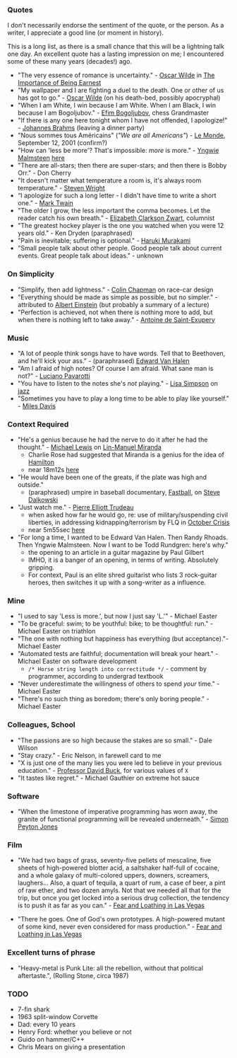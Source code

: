 
### Quotes

I don't necessarily endorse the sentiment of the quote, or the person. As a
writer, I appreciate a good line (or moment in history).

This is a long list, as there is a small chance that this will be a lightning
talk one day. An excellent quote has a lasting impression on me; I encountered
some of these many years (decades!) ago.

* "The very essence of romance is uncertainty." - [Oscar Wilde](https://en.wikipedia.org/wiki/Oscar_Wilde) in [The Importance of Being Earnest](https://en.wikipedia.org/wiki/The_Importance_of_Being_Earnest)
* "My wallpaper and I are fighting a duel to the death. One or other of us has got to go." - [Oscar Wilde](https://en.wikipedia.org/wiki/Oscar_Wilde) (on his death-bed, possibly apocryphal)
* "When I am White, I win because I am White. When I am Black, I win
   because I am Bogoljubov." - [Efim Bogoljubov](https://en.wikipedia.org/wiki/Efim_Bogoljubov), chess Grandmaster 
* "If there is any one here tonight whom I have not offended, I apologize!" - [Johannes Brahms](https://en.wikipedia.org/wiki/Johannes_Brahms) (leaving a dinner party)
* "Nous sommes tous Américains" (*"We are all Americans"*) - [Le Monde](https://en.wikipedia.org/wiki/Le_Monde), September 12, 2001 (confirm?)
* "How can 'less be more'? That's impossible: *more* is more." - [Yngwie Malmsteen](https://en.wikipedia.org/wiki/Yngwie_Malmsteen) [here](https://www.youtube.com/watch?v=QHZ48AE3TOI)
* "There are all-stars; then there are super-stars; and then there is Bobby Orr." - Don Cherry 
* "It doesn't matter what temperature a room is, it's always room temperature." - [Steven Wright](https://en.wikipedia.org/wiki/Steven_Wright)
* “I apologize for such a long letter - I didn't have time to write a short one.” - [Mark Twain](https://en.wikipedia.org/wiki/Mark_Twain)
* "The older I grow, the less important the comma becomes. Let the reader catch his own breath." - [Elizabeth Clarkson Zwart](https://snaccooperative.org/ark:/99166/w6mk7rkn), columnist
* "The greatest hockey player is the one you watched when you were 12 years old." - Ken Dryden (paraphrased)
* "Pain is inevitable; suffering is optional." - [Haruki Murakami](https://en.wikipedia.org/wiki/Haruki_Murakami)
* "Small people talk about other people. Good people talk about current events. Great people talk about ideas." - unknown 

### On Simplicity 

* "Simplify, then add lightness." - [Colin Chapman](https://en.wikipedia.org/wiki/Colin_Chapman) on race-car design
* "Everything should be made as simple as possible, but no simpler." - attributed to [Albert Einstein](https://en.wikipedia.org/wiki/Albert_Einstein) (but probably a summary of a lecture)
* "Perfection is achieved, not when there is nothing more to add, but when there is nothing left to take away." - [Antoine de Saint-Exupery](https://en.wikipedia.org/wiki/Antoine_de_Saint-Exup%C3%A9ry)

### Music

* "A lot of people think songs have to have words. Tell that to Beethoven, and
  he'll kick your ass." - (paraphrased) [Edward Van Halen](https://en.wikipedia.org/wiki/Eddie_Van_Halen)
* "Am I afraid of high notes? Of course I am afraid. What sane man is not?" -
    [Luciano Pavarotti](https://en.wikipedia.org/wiki/Luciano_Pavarotti)
* "You have to listen to the notes she's *not* playing." - [Lisa Simpson](https://en.wikipedia.org/wiki/Lisa_Simpson) on [jazz](https://www.youtube.com/watch?v=BbeilmP2wY8)
* "Sometimes you have to play a long time to be able to play like yourself." - [Miles Davis](https://en.wikipedia.org/wiki/Miles_Davis)

### Context Required 

* "He's a genius because he had the nerve to do it after he had the thought." - [Michael Lewis](https://en.wikipedia.org/wiki/Michael_Lewis) on [Lin-Manuel Miranda](https://en.wikipedia.org/wiki/Lin-Manuel_Miranda)
    - Charlie Rose had suggested that Miranda is a genius for the idea of [Hamilton](https://en.wikipedia.org/wiki/Hamilton_(musical))
    - near 18m12s [here](https://charlierose.com/videos/25858)
* "He would have been one of the greats, if the plate was high and outside."
    - (paraphrased) umpire in baseball documentary, [Fastball](https://www.imdb.com/title/tt5434972), on [Steve Dalkowski](https://en.wikipedia.org/wiki/Steve_Dalkowski)
* "Just watch me." - [Pierre Elliott Trudeau](https://en.wikipedia.org/wiki/Pierre_Trudeau) 
    - when asked how far he would go, re: use of military/suspending civil liberties, in addressing kidnapping/terrorism by FLQ in [October Crisis](https://en.wikipedia.org/wiki/October_Crisis)
    - near 5m55sec [here](https://www.youtube.com/watch?v=XfUq9b1XTa0)
* "For long a time, I wanted to be Edward Van Halen. Then Randy Rhoads. Then Yngwie Malmsteen. Now I want to be Todd Rundgren: here's why."
    - the opening to an article in a guitar magazine by Paul Gilbert
    - IMHO, it is a banger of an opening, in terms of writing. Absolutely gripping. 
    - For context, Paul is an elite shred guitarist who lists 3 rock-guitar heroes, then switches it up with a song-writer as a influence.

### Mine

* "I used to say 'Less is more.', but now I just say 'L.'" - Michael Easter
* "To be graceful: swim; to be youthful: bike; to be thoughtful: run." - Michael Easter on triathlon
* "The one with nothing but happiness has everything (but acceptance)."- Michael Easter
* "Automated tests are faithful; documentation will break your heart." - Michael Easter on software development
    - `/* Horse string length into correctitude */` - comment by programmer, according to undergrad textbook
* "Never underestimate the willingness of others to spend *your* time." - Michael Easter
* "There's no such thing as boredom; there's only boring people." - Michael Easter

### Colleagues, School

* "The passions are so high because the stakes are so small." - Dale Wilson
* "Stay crazy." - Eric Nelson, in farewell card to me 
* "X is just one of the many lies you were led to believe in your previous education." - [Professor David Buck](https://islandscholar.ca/people/dbuck), for various values of `X`
* "It tastes like regret." - Michael Gauthier on extreme hot sauce

### Software

* "When the limestone of imperative programming has worn away, the granite of functional programming will be revealed underneath." - [Simon Peyton Jones](https://en.wikipedia.org/wiki/Simon_Peyton_Jones)

### Film

* "We had two bags of grass, seventy-five pellets of mescaline, five sheets of high-powered blotter acid, a saltshaker half-full of cocaine, and a whole galaxy of multi-colored uppers, downers, screamers, laughers... Also, a quart of tequila, a quart of rum, a case of beer, a pint of raw ether, and two dozen amyls. Not that we needed all that for the trip, but once you get locked into a serious drug collection, the tendency is to push it as far as you can." - [Fear and Loathing in Las Vegas](https://en.wikipedia.org/wiki/Fear_and_Loathing_in_Las_Vegas_(film)) 

* "There he goes. One of God's own prototypes. A high-powered mutant of some kind, never even considered for mass production." - [Fear and Loathing in Las Vegas](https://en.wikipedia.org/wiki/Fear_and_Loathing_in_Las_Vegas_(film)) 

### Excellent turns of phrase

* "Heavy-metal is Punk Lite: all the rebellion, without that political aftertaste.", (Rolling Stone, circa 1987)

### TODO

* 7-fin shark
* 1963 split-window Corvette
* Dad: every 10 years
* Henry Ford: whether you believe or not
* Guido on hammer/C++ 
* Chris Mears on giving a presentation


